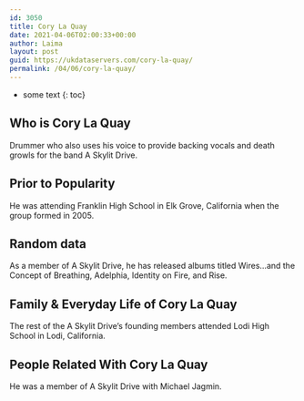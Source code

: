 ```yaml
---
id: 3050
title: Cory La Quay
date: 2021-04-06T02:00:33+00:00
author: Laima
layout: post
guid: https://ukdataservers.com/cory-la-quay/
permalink: /04/06/cory-la-quay/
---
```


* some text
{: toc}


## Who is Cory La Quay
                  
                  
                  
Drummer who also uses his voice to provide backing vocals and death growls for the band A Skylit Drive.
                  
              
            
              
            
                
                
                
## Prior to Popularity
                  
                  
                  
He was attending Franklin High School in Elk Grove, California when the group formed in 2005.
                  
              
            
              
            
                
                
                
## Random data
                  
                  
                  
As a member of A Skylit Drive, he has released albums titled Wires&#8230;and the Concept of Breathing, Adelphia, Identity on Fire, and Rise.
                  
              
            
              
            
                
                
                
## Family & Everyday Life of Cory La Quay
                  
                  
                  
The rest of the A Skylit Drive&#8217;s founding members attended Lodi High School in Lodi, California.
                  
              
            
              
            
                
                
                
## People Related With Cory La Quay
                  
                  
                  
He was a member of A Skylit Drive with Michael Jagmin.
                  
              
            
              
            
                
              
            
              
              
            
            
              
            
          
          
          